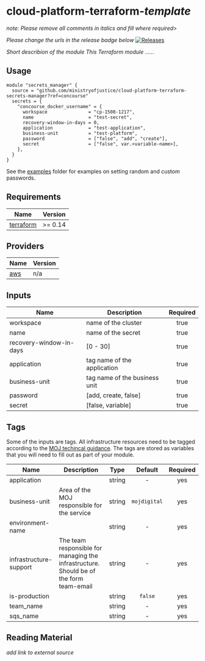 # cloud-platform-terraform-_template_

_note: Please remove all comments in italics and fill where required>_

_Please change the urls in the release badge below_
[![Releases](https://img.shields.io/github/release/ministryofjustice/cloud-platform-terraform-template/all.svg?style=flat-square)](https://github.com/ministryofjustice/cloud-platform-terraform-template/releases)

_Short describion of the module_
_This Terraform module ......_

## Usage

```
module "secrets_manager" {
  source = "github.com/ministryofjustice/cloud-platform-terraform-secrets-manager?ref=concourse"
  secrets = {
    "concourse_docker_username" = {
      workspace               = "cp-1508-1217",
      name                    = "test-secret", 
      recovery-window-in-days = 0, 
      application             = "test-application", 
      business-unit           = "test-platform",
      password                = ["false", "add", "create"],
      secret                  = ["false", var.<variable-name>],
    },
  }
}
```

See the [examples](examples/) folder for examples on setting random and custom passwords.

<!--- BEGIN_TF_DOCS --->
## Requirements

| Name | Version |
|------|---------|
| <a name="requirement_terraform"></a> [terraform](#requirement\_terraform) | >= 0.14 |

## Providers

| Name | Version |
|------|---------|
| <a name="provider_aws"></a> [aws](#provider\_aws) | n/a |

## Inputs

| Name | Description | Required |
|------|-------------|:--------:|
| workspace | name of the cluster | true |
name | name of the secret | true |
recovery-window-in-days | [0 - 30] | true |
application | tag name of the application | true |
business-unit | tag name of the business unit | true |
password | [add, create, false] | true |
secret | [false, variable] | true |

<!--- END_TF_DOCS --->

## Tags

Some of the inputs are tags. All infrastructure resources need to be tagged according to the [MOJ techincal guidance](https://ministryofjustice.github.io/technical-guidance/standards/documenting-infrastructure-owners/#documenting-owners-of-infrastructure). The tags are stored as variables that you will need to fill out as part of your module.

| Name | Description | Type | Default | Required |
|------|-------------|:----:|:-----:|:-----:|
| application |  | string | - | yes |
| business-unit | Area of the MOJ responsible for the service | string | `mojdigital` | yes |
| environment-name |  | string | - | yes |
| infrastructure-support | The team responsible for managing the infrastructure. Should be of the form team-email | string | - | yes |
| is-production |  | string | `false` | yes |
| team_name |  | string | - | yes |
| sqs_name |  | string | - | yes |

## Reading Material

_add link to external source_
